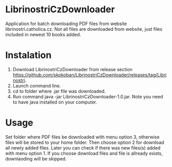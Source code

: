 # LibrinostriCzDownloader
Application for batch downloading PDF files from website librinostri.catholica.cz. Not all files are downloaded from website, just files included in newest 10 books added.

# Instalation
1. Download LibrinostriCzDownloader from release section https://github.com/skokoban/LibrinostriCzDownloader/releases/tag/Librinostri.
2. Launch command line.
3. cd to folder where .jar file was downloaded.
4. Run command java -jar LibrinostriCzDownloader-1.0.jar. Note you need to have java installed on your computer.

# Usage
Set folder where PDF files be downloaded with menu option 3, otherwise files will be stored to your home folder. Then choose option 2 for download all newly added 
files. Later you can check if there was new files(s) added with menu option 1. If you choose download files and file is allready exists, downlaoding will be skipped.
